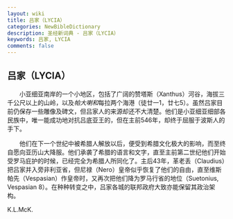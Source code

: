 ```yaml
---
layout: wiki
title: 吕家（LYCIA）
categories: NewBibleDictionary
description: 圣经新词典 - 吕家（LYCIA）
keywords: 吕家, LYCIA
comments: false
---
```


## 吕家（LYCIA）

　　小亚细亚南岸的一个小地区，包括了广阔的赞塔斯（Xanthus）河谷，海拔三千公尺以上的山岭，以及*帕大喇和*每拉两个海港（徒廿一1，廿七5）。虽然吕家目前仍保存一些雕像及碑文，但吕家人的来源却还不大清楚。他们是小亚细亚细部各民族中，唯一能成功地对抗吕底亚王的，但在主前546年，却终于屈服于波斯人的手下。

　　他们在下一个世纪中被希腊人解放以后，便受到希腊文化极大的影响，而至终自愿向亚历山大降服。他们承袭了希腊的语言和文字，直至主前第二世纪他们开始受罗马庇护的时候，已经完全为希腊人所同化了。主后43年，革老丢（Claudius）把吕家并入旁非利亚省，但尼禄（Nero）皇帝似乎恢复了他们的自由，直至维斯帕先（Vespasian）作皇帝时，又再次把他们降为罗马行省的地位（Suetonius, Vespasian 8）。在种种转变之中，吕家各城的联邦政府大致亦能保留其政治架构。

K.L.McK.








